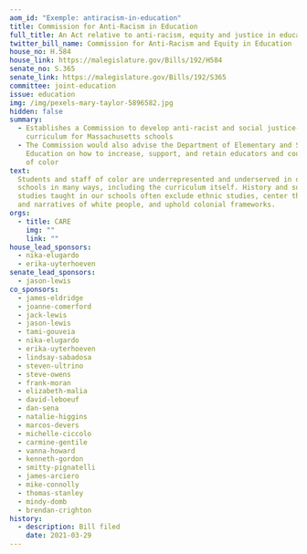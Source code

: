 ```yaml
---
aom_id: "Exemple: antiracism-in-education"
title: Commission for Anti-Racism in Education
full_title: An Act relative to anti-racism, equity and justice in education
twitter_bill_name: Commission for Anti-Racism and Equity in Education
house_no: H.584
house_link: https://malegislature.gov/Bills/192/H584
senate_no: S.365
senate_link: https://malegislature.gov/Bills/192/S365
committee: joint-education
issue: education
img: /img/pexels-mary-taylor-5896582.jpg
hidden: false
summary:
  - Establishes a Commission to develop anti-racist and social justice-focused
    curriculum for Massachusetts schools
  - The Commission would also advise the Department of Elementary and Secondary
    Education on how to increase, support, and retain educators and counselors
    of color
text:
  Students and staff of color are underrepresented and underserved in our public
  schools in many ways, including the curriculum itself. History and social
  studies taught in our schools often exclude ethnic studies, center the history
  and narratives of white people, and uphold colonial frameworks.
orgs:
  - title: CARE
    img: ""
    link: ""
house_lead_sponsors:
  - nika-elugardo
  - erika-uyterhoeven
senate_lead_sponsors:
  - jason-lewis
co_sponsors:
  - james-eldridge
  - joanne-comerford
  - jack-lewis
  - jason-lewis
  - tami-gouveia
  - nika-elugardo
  - erika-uyterhoeven
  - lindsay-sabadosa
  - steven-ultrino
  - steve-owens
  - frank-moran
  - elizabeth-malia
  - david-leboeuf
  - dan-sena
  - natalie-higgins
  - marcos-devers
  - michelle-ciccolo
  - carmine-gentile
  - vanna-howard
  - kenneth-gordon
  - smitty-pignatelli
  - james-arciero
  - mike-connolly
  - thomas-stanley
  - mindy-domb
  - brendan-crighton
history:
  - description: Bill filed
    date: 2021-03-29
---
```

